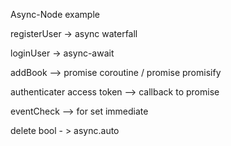 
Async-Node example


 registerUser -> async waterfall

 loginUser -> async-await

 addBook  --> promise coroutine / promise promisify

 authenticater access token --> callback to promise 

 eventCheck --> for set immediate 

 delete bool - > async.auto


